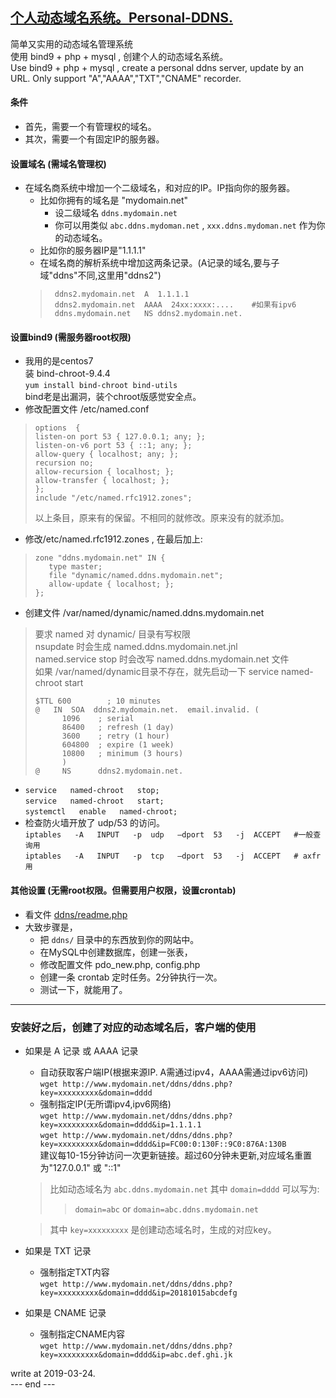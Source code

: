 ## [个人动态域名系统。Personal-DDNS.](https://github.com/osnosn/personal-ddns/)

简单又实用的动态域名管理系统  
使用 bind9 + php + mysql , 创建个人的动态域名系统。  
Use bind9 + php + mysql , create a personal ddns server, update by an URL. Only support "A","AAAA","TXT","CNAME" recorder.  

#### 条件
- 首先，需要一个有管理权的域名。
- 其次，需要一个有固定IP的服务器。

#### 设置域名 (需域名管理权)
- 在域名商系统中增加一个二级域名，和对应的IP。IP指向你的服务器。
   -  比如你拥有的域名是 "mydomain.net"
      - 设二级域名 `ddns.mydomain.net`
      - 你可以用类似 `abc.ddns.mydoman.net` , `xxx.ddns.mydoman.net` 作为你的动态域名。
   -  比如你的服务器IP是"1.1.1.1"   
   -  在域名商的解析系统中增加这两条记录。(A记录的域名,要与子域"ddns"不同,这里用"ddns2")
   > ```
   >  ddns2.mydomain.net  A  1.1.1.1 
   >  ddns2.mydomain.net  AAAA  24xx:xxxx:....    #如果有ipv6 
   >  ddns.mydomain.net   NS ddns2.mydomain.net.  
   > ```

#### 设置bind9 (需服务器root权限)
   - 我用的是centos7   
     装 bind-chroot-9.4.4  
     `yum install bind-chroot bind-utils`   
     bind老是出漏洞，装个chroot版感觉安全点。
   - 修改配置文件 /etc/named.conf   
   > ```
   > options  {
   > listen-on port 53 { 127.0.0.1; any; };
   > listen-on-v6 port 53 { ::1; any; };
   > allow-query { localhost; any; };
   > recursion no;
   > allow-recursion { localhost; };
   > allow-transfer { localhost; };
   > };
   > include "/etc/named.rfc1912.zones";
   > ```
   >  以上条目，原来有的保留。不相同的就修改。原来没有的就添加。
   - 修改/etc/named.rfc1912.zones , 在最后加上:
   > ```
   > zone "ddns.mydomain.net" IN {
   >    type master;
   >    file "dynamic/named.ddns.mydomain.net";
   >    allow-update { localhost; };
   > };
   > ```

   - 创建文件 /var/named/dynamic/named.ddns.mydomain.net 
   > 要求 named 对 dynamic/ 目录有写权限   
   > nsupdate 时会生成 named.ddns.mydomain.net.jnl   
   > named.service stop 时会改写 named.ddns.mydomain.net 文件   
   > 如果 /var/named/dynamic目录不存在，就先启动一下 service  named-chroot  start   
   > ```
   > $TTL 600        ; 10 minutes
   > @   IN  SOA  ddns2.mydomain.net.  email.invalid. (
   >       1096    ; serial
   >       86400   ; refresh (1 day)
   >       3600    ; retry (1 hour)
   >       604800  ; expire (1 week)
   >       10800   ; minimum (3 hours)
   >       )
   > @     NS      ddns2.mydomain.net.
   > ```
   - `service   named-chroot   stop;`  
     `service   named-chroot   start;`  
     `systemctl   enable   named-chroot;`  
   - 检查防火墙开放了 udp/53 的访问。   
     `iptables   -A   INPUT   -p  udp   –dport  53   -j  ACCEPT   #一般查询用`   
     `iptables   -A   INPUT   -p  tcp   –dport  53   -j  ACCEPT   # axfr 用`   
   
#### 其他设置 (无需root权限。但需要用户权限，设置crontab)
- 看文件 [ddns/readme.php](ddns/readme.php)  
- 大致步骤是，
   * 把 `ddns/` 目录中的东西放到你的网站中。
   * 在MySQL中创建数据库，创建一张表，
   * 修改配置文件 pdo_new.php,  config.php
   * 创建一条 crontab 定时任务。2分钟执行一次。
   * 测试一下，就能用了。

------
### 安装好之后，创建了对应的动态域名后，客户端的使用
- 如果是 A 记录 或 AAAA 记录   
   - 自动获取客户端IP(根据来源IP. A需通过ipv4，AAAA需通过ipv6访问)  
  `wget http://www.mydomain.net/ddns/ddns.php?key=xxxxxxxxx&domain=dddd`   
   - 强制指定IP(无所谓ipv4,ipv6网络)  
  `wget http://www.mydomain.net/ddns/ddns.php?key=xxxxxxxxx&domain=dddd&ip=1.1.1.1`  
  `wget http://www.mydomain.net/ddns/ddns.php?key=xxxxxxxxx&domain=dddd&ip=FC00:0:130F::9C0:876A:130B`  
   建议每10-15分钟访问一次更新链接。超过60分钟未更新,对应域名重置为"127.0.0.1" 或 "::1"   
    > 比如动态域名为 `abc.ddns.mydomain.net` 其中 `domain=dddd` 可以写为:  
    >>  `domain=abc` or `domain=abc.ddns.mydomain.net`  

    >  其中 `key=xxxxxxxxx` 是创建动态域名时，生成的对应key。

- 如果是 TXT 记录   
  - 强制指定TXT内容  
  `wget http://www.mydomain.net/ddns/ddns.php?key=xxxxxxxxx&domain=dddd&ip=20181015abcdefg`  
  
- 如果是 CNAME 记录   
  - 强制指定CNAME内容  
  `wget http://www.mydomain.net/ddns/ddns.php?key=xxxxxxxxx&domain=dddd&ip=abc.def.ghi.jk`  
  
write at 2019-03-24.   
--- end ---
